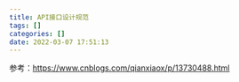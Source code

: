```yaml
---
title: API接口设计规范
tags: []
categories: []
date: 2022-03-07 17:51:13
---
```


参考：https://www.cnblogs.com/qianxiaox/p/13730488.html